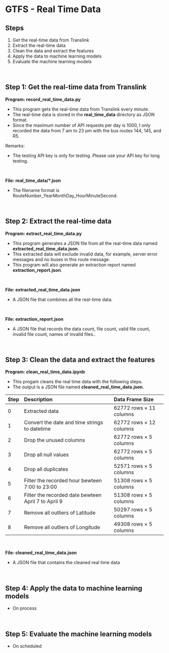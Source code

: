 # GTFS - Real Time Data
## Steps
1. Get the real-time data from Translink
2. Extract the real-time data
3. Clean the data and extract the features
4. Apply the data to machine learning models
5. Evaluate the machine learning models

<br>

## Step 1: Get the real-time data from Translink
**Program: record_real_time_data.py**
- This program gets the real-time data from Translink every minute.
- The real-time data is stored in the **real_time_data** directory as JSON format.
- Since the maximum number of API requests per day is 1000, I only recorded the data from 7 am to 23 pm with the bus routes 144, 145, and R5.

Remarks:
- The testing API key is only for testing. Please use your API key for long testing.

<br>

**File: real_time_data/*.json**
- The filename format is RouteNumber_YearMonthDay_HourMinuteSecond.

<br>

## Step 2: Extract the real-time data
**Program: extract_real_time_data.py**
- This program generates a JSON file from all the real-time data named **extracted_real_time_data.json**.
- This extracted data will exclude invalid data, for example, server error messages and no buses in this route message.
- This program will also generate an extraction report named **extraction_report.json**.

<br>

**File: extracted_real_time_data.json**
- A JSON file that combines all the real-time data.

<br>

**File: extraction_report.json**
- A JSON file that records the data count, file count, valid file count, invalid file count, names of invalid files..

<br>

## Step 3: Clean the data and extract the features
**Program: clean_real_time_data.ipynb**
- This progam cleans the real time data with the following steps.
- The output is a JSON file named **cleaned_real_time_data.json**.

| Step | Description | Data Frame Size |
| :- | :- | :- |
| 0 | Extracted data | 62772 rows × 11 columns |
| 1 | Convert the date and time strings to datetime | 62772 rows × 12 columns |
| 2 | Drop the unused columns | 62772 rows × 5 columns |
| 3 | Drop all null values | 62772 rows × 5 columns |
| 4 | Drop all duplicates | 52571 rows × 5 columns |
| 5 | Filter the recorded hour bewteen 7:00 to 23:00 | 51308 rows × 5 columns |
| 6 | Filter the recorded date bewteen April 7 to April 9 | 51308 rows × 5 columns |
| 7 | Remove all outliers of Latitude | 50297 rows × 5 columns |
| 8 | Remove all outliers of Longitude | 49308 rows × 5 columns |

<br>

**File: cleaned_real_time_data.json**
- A JSON file that contains the cleaned real time data

<br>

## Step 4: Apply the data to machine learning models
- On process

<br>

## Step 5: Evaluate the machine learning models
- On scheduled

<br>
